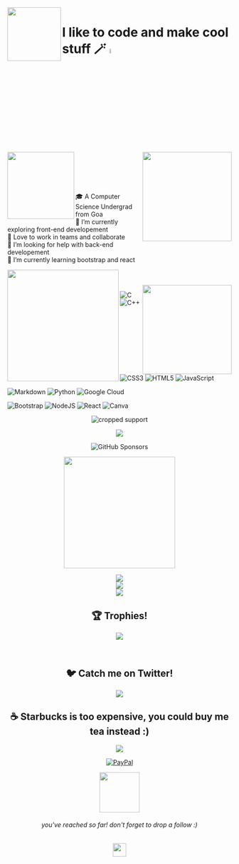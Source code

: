 <img align='left' src='https://user-images.githubusercontent.com/88930014/217212632-88a24a2e-1b89-4505-b67c-967284f7794d.gif' width='120'>

# I like to code and make cool stuff 🪄 <img src="https://media.giphy.com/media/hvRJCLFzcasrR4ia7z/giphy.gif" width="5%">

<br>

<img align='right' src='https://user-images.githubusercontent.com/5713670/87202985-820dcb80-c2b6-11ea-9f56-7ec461c497c3.gif' width='200'>

<img align='left' src='https://user-images.githubusercontent.com/88930014/217205811-bc2367ac-3eac-41f8-b319-871b3bc9474f.gif' width='150'>

<br>


<br>



#
<br> 🎓 A Computer Science Undergrad from Goa<br>🔭 I’m currently exploring front-end developement <br>👯 Love to work in teams and collaborate<br>🤝 I’m looking for help with back-end developement<br>🌱 I’m currently learning bootstrap and react

<img align='left' src='https://user-images.githubusercontent.com/88930014/217207687-418ebc32-7a29-4041-89d8-80afaa996a1f.gif' width='250'>
<br> <br>

<img align='right' src='https://user-images.githubusercontent.com/88930014/216980544-989701d4-b90a-4f8a-be9b-58f35a98acad.gif' width='200'>

![C](https://img.shields.io/badge/c-%2300599C.svg?style=for-the-badge&logo=c&logoColor=white) ![C++](https://img.shields.io/badge/c++-%2300599C.svg?style=for-the-badge&logo=c%2B%2B&logoColor=white) 

![CSS3](https://img.shields.io/badge/css3-%231572B6.svg?style=for-the-badge&logo=css3&logoColor=white) ![HTML5](https://img.shields.io/badge/html5-%23E34F26.svg?style=for-the-badge&logo=html5&logoColor=white) ![JavaScript](https://img.shields.io/badge/javascript-%23323330.svg?style=for-the-badge&logo=javascript&logoColor=%23F7DF1E) 

![Markdown](https://img.shields.io/badge/markdown-%23000000.svg?style=for-the-badge&logo=markdown&logoColor=white) ![Python](https://img.shields.io/badge/python-3670A0?style=for-the-badge&logo=python&logoColor=ffdd54) ![Google Cloud](https://img.shields.io/badge/Google%20Cloud-%234285F4.svg?style=for-the-badge&logo=google-cloud&logoColor=white) 

![Bootstrap](https://img.shields.io/badge/bootstrap-%23563D7C.svg?style=for-the-badge&logo=bootstrap&logoColor=white) ![NodeJS](https://img.shields.io/badge/node.js-6DA55F?style=for-the-badge&logo=node.js&logoColor=white) ![React](https://img.shields.io/badge/react-%2320232a.svg?style=for-the-badge&logo=react&logoColor=%2361DAFB) ![Canva](https://img.shields.io/badge/Canva-%2300C4CC.svg?style=for-the-badge&logo=Canva&logoColor=white)

<div align="center">

![cropped support](https://user-images.githubusercontent.com/88930014/217211030-c1cdb66c-702b-4e84-9d2d-715130651b8c.gif)

[![](https://img.shields.io/static/v1?label=Sponsor&message=%E2%9D%A4&logo=GitHub&color=%23fe8e86)](https://github.com/sponsors/DeeptejD)
  
![GitHub Sponsors](https://img.shields.io/github/sponsors/DeeptejD?style=for-the-badge)
  
<img src='https://user-images.githubusercontent.com/88930014/217213152-52bc7bad-caef-450f-b730-35176b342a93.gif' width='250'>

![](https://github-readme-stats.vercel.app/api?username=DeeptejD&theme=merko&hide_border=true&include_all_commits=true&count_private=true)<br/>
![](https://github-readme-streak-stats.herokuapp.com/?user=DeeptejD&theme=merko&hide_border=true)<br/>
![](https://github-readme-stats.vercel.app/api/top-langs/?username=DeeptejD&theme=merko&hide_border=true&include_all_commits=true&count_private=true&layout=compact)

  
## 🏆 Trophies!
![](https://github-profile-trophy.vercel.app/?username=DeeptejD&theme=radical&no-frame=true&no-bg=false&margin-w=4)

<br>
  
## 🐦 Catch me on Twitter!
[![](https://gtce.itsvg.in/api?username=AstroDeeptej)](https://github.com/VishwaGauravIn/github-twitter-card-embed)

  

## ☕ Starbucks is too expensive, you could buy me tea instead :)
  
[![](https://img.shields.io/static/v1?label=Sponsor&message=%E2%9D%A4&logo=GitHub&color=%23fe8e86)](https://github.com/sponsors/DeeptejD)
  
[![PayPal](https://img.shields.io/badge/PayPal-00457C?style=for-the-badge&logo=paypal&logoColor=white)](https://paypal.me/DeeptejD) 

<img align='center' src='https://user-images.githubusercontent.com/88930014/217005616-d1c9e13b-1441-410f-9ec9-3b046974801f.gif' width='90'>
  
###### you've reached so far! don't forget to drop a follow :)
  
<img align='center' src='https://user-images.githubusercontent.com/88930014/217011820-202f12d0-3cc2-49d2-b703-d81b0059f759.png' width='30' href="https://paypal.me/DeeptejD/">

</div>
